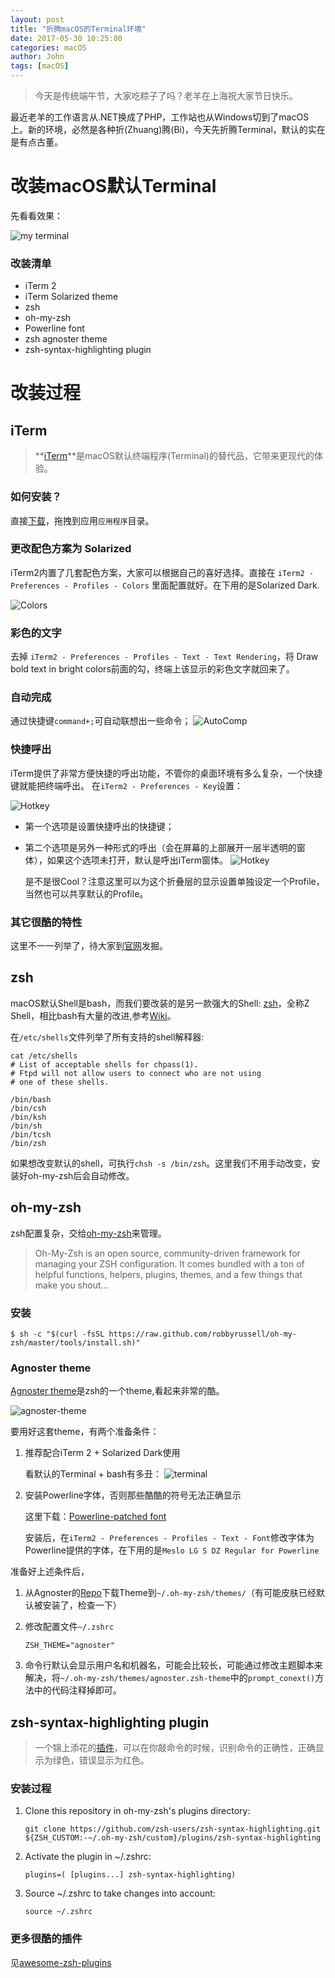 ```yaml
---
layout: post
title: "折腾macOS的Terminal环境"
date: 2017-05-30 10:25:00
categories: macOS
author: John
tags: [macOS]
---
```


> 今天是传统端午节，大家吃粽子了吗？老羊在上海祝大家节日快乐。

最近老羊的工作语言从.NET换成了PHP，工作站也从Windows切到了macOS上。新的环境，必然是各种折(Zhuang)腾(Bi)，今天先折腾Terminal，默认的实在是有点古董。

<!-- more -->

# 改装macOS默认Terminal

先看看效果：

![my terminal](http://i.imgur.com/SbA1VGI.png)

### 改装清单
* iTerm 2
* iTerm Solarized theme
* zsh
* oh-my-zsh
* Powerline font
* zsh agnoster theme
* zsh-syntax-highlighting plugin

# 改装过程
## iTerm
> **[iTerm](http://www.iterm2.com/)**是macOS默认终端程序(Terminal)的替代品，它带来更现代的体验。

### 如何安装？
直接[下载](http://www.iterm2.com/downloads.html)，拖拽到应用```应用程序```目录。
### 更改配色方案为 Solarized
iTerm2内置了几套配色方案，大家可以根据自己的喜好选择。直接在 ```iTerm2 - Preferences - Profiles - Colors``` 里面配置就好。在下用的是Solarized Dark.

![Colors](http://imgur.com/U5P9pBD.png)
### 彩色的文字 
去掉 ```iTerm2 - Preferences - Profiles - Text - Text Rendering```，将 Draw bold text in bright colors前面的勾，终端上该显示的彩色文字就回来了。
### 自动完成
通过快捷键```command+;```可自动联想出一些命令；
![AutoComp](http://www.iterm2.com/img/screenshots/autocomplete.png)
### 快捷呼出
iTerm提供了非常方便快捷的呼出功能，不管你的桌面环境有多么复杂，一个快捷键就能把终端呼出。
在```iTerm2 - Preferences - Key```设置：

![Hotkey](http://imgur.com/PPgeHNI.png)

* 第一个选项是设置快捷呼出的快捷键；
* 第二个选项是另外一种形式的呼出（会在屏幕的上部展开一层半透明的窗体），如果这个选项未打开，默认是呼出iTerm窗体。
	![Hotkey](http://imgur.com/8Lg58dX.png)
	
	是不是很Cool？注意这里可以为这个折叠层的显示设置单独设定一个Profile，当然也可以共享默认的Profile。

### 其它很酷的特性
这里不一一列举了，待大家到[官网](http://www.iterm2.com/features.html)发掘。

## zsh
macOS默认Shell是bash，而我们要改装的是另一款强大的Shell: [zsh](http://www.zsh.org/)，全称Z Shell，相比bash有大量的改进,参考[Wiki](https://zh.wikipedia.org/wiki/Z_shell)。

在```/etc/shells```文件列举了所有支持的shell解释器:

``` shell
cat /etc/shells
# List of acceptable shells for chpass(1).
# Ftpd will not allow users to connect who are not using
# one of these shells.

/bin/bash
/bin/csh
/bin/ksh
/bin/sh
/bin/tcsh
/bin/zsh
```
如果想改变默认的shell，可执行```chsh -s /bin/zsh```。这里我们不用手动改变，安装好oh-my-zsh后会自动修改。
## oh-my-zsh
zsh配置复杂，交给[oh-my-zsh](http://ohmyz.sh/)来管理。
> Oh-My-Zsh is an open source, community-driven framework for managing your ZSH configuration. It comes bundled with a ton of helpful functions, helpers, plugins, themes, and a few things that make you shout...

### 安装
``` shell
$ sh -c "$(curl -fsSL https://raw.github.com/robbyrussell/oh-my-zsh/master/tools/install.sh)"
```

### Agnoster theme
[Agnoster theme](https://github.com/agnoster/agnoster-zsh-theme)是zsh的一个theme,看起来非常的酷。

![agnoster-theme](https://gist.githubusercontent.com/agnoster/3712874/raw/screenshot.png)

要用好这套theme，有两个准备条件：

1. 推荐配合iTerm 2 + Solarized Dark使用
	
	看默认的Terminal + bash有多丑：
	![terminal](http://imgur.com/c5CJGVB.png)
2. 安装Powerline字体，否则那些酷酷的符号无法正确显示
	
	这里下载：[Powerline-patched font](https://github.com/powerline/fonts)
	
	安装后，在```iTerm2 - Preferences - Profiles - Text - Font```修改字体为Powerline提供的字体，在下用的是```Meslo LG S DZ Regular for Powerline```

准备好上述条件后，

1. 从Agnoster的[Repo](https://github.com/agnoster/agnoster-zsh-theme)下载Theme到```~/.oh-my-zsh/themes/```（有可能皮肤已经默认被安装了，检查一下）
2. 修改配置文件```~/.zshrc```

	``` shell
   ZSH_THEME="agnoster"
	```
3. 命令行默认会显示用户名和机器名，可能会比较长，可能通过修改主题脚本来解决，将```~/.oh-my-zsh/themes/agnoster.zsh-theme```中的```prompt_conext()```方法中的代码注释掉即可。

## zsh-syntax-highlighting plugin
> 一个锦上添花的[插件](https://github.com/zsh-users/zsh-syntax-highlighting)，可以在你敲命令的时候，识别命令的正确性，正确显示为绿色，错误显示为红色。

### 安装过程

1. Clone this repository in oh-my-zsh's plugins directory:

	```git clone https://github.com/zsh-users/zsh-syntax-highlighting.git ${ZSH_CUSTOM:-~/.oh-my-zsh/custom}/plugins/zsh-syntax-highlighting```
	
2. Activate the plugin in ~/.zshrc:
	
	```plugins=( [plugins...] zsh-syntax-highlighting)```
	
3. Source ~/.zshrc to take changes into account:
	
	```source ~/.zshrc```
	
### 更多很酷的插件
见[awesome-zsh-plugins](https://github.com/unixorn/awesome-zsh-plugins)
